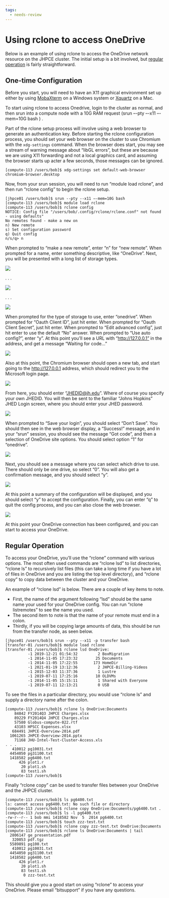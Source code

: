 ```yaml
---
tags:
  - needs-review
---
```

# Using rclone to access OneDrive

Below is an example of using rclone to access the OneDrive network resource on the JHPCE cluster.  The initial setup is a bit involved, but [regular operation](#regular-operation) is fairly straightforward.

## One-time Configuration

Before you start, you will need to have an X11 graphical environment set up either by using [MobaXterm](https://mobaxterm.mobatek.net) on a Windows system or [Xquartz](https://www.xquartz.org) on a Mac.  

To start using rclone to access Onedrive, login to the cluster as normal, and then srun into a compute node with a 10G RAM request (srun –-pty –-x11 –-mem=10G bash ) .  

Part of the rclone setup process will involve using a web browser to generate an authentication key.  Before starting the rclone configuration process, you should set your web browser on the cluster to use Chromium with the ```xdg-settings``` command.  When the browser does start, you may see a stream of warning message about “libGL errors”, but these are because we are using X11 forwarding and not a local graphics card, and assuming the browser starts up acter a few seconds, those messages can be ignored.

```
[compute-113 /users/bob]$ xdg-settings set default-web-browser chromium-browser.desktop
```

Now, from your srun session, you will need to run “module load rclone”, and then run “rclone config” to begin the rclone setup.

```console
[jhpce01 /users/bob]$ srun --pty --x11 –-mem=10G bash
[compute-113 /users/bob]$ module load rclone
[compute-113 /users/bob]$ rclone config
NOTICE: Config file "/users/bob/.config/rclone/rclone.conf" not found - using defaults"
No remotes found - make a new on
n) New remote
s) Set configuration password
q) Quit config
n/s/q> n

```

When prompted to “make a new remote”, enter “n” for “new remote”.
When prompted for a name, enter something descriptive, like “OneDrive”.
Next, you will be presented with a long list of storage types.

![](images/rclone3.png)

. . .

![](images/Screen-Shot-2021-03-24-at-10.06.13-AM.png)

. . .

![](images/Screen-Shot-2021-03-24-at-10.06.42-AM.png)

When prompted for the type of storage to use, enter “onedrive”.
When prompted for “Oauth Client ID”, just hit enter.
When prompted for “Oauth Client Secret”, just hit enter.
When prompted to “Edit advanced config”, just hit enter to use the default “No” answer.
When prompted to “Use auto config?”, enter “y”.
At this point you’ll see a URL with “http://127.0.0.1” in the address, and get a message “Waiting for code…”

![](images/Screen-Shot-2021-03-24-at-10.12.16-AM.png)

Also at this point, the Chromium browser should open a new tab, and start going to the http://127.0.0.1 address, which should redirect you to the Microsoft login page.

![](images/Screen-Shot-2021-03-24-at-10.24.30-AM.png)

From here, you should enter “JHEDID@jh.edu”. Where of course you specify your own JHEDID. You will then be sent to the familiar “Johns Hopkins” JHED Login screen, where you should enter your JHED password.

![](images/rclone4.png)

When prompted to “Save your login”, you should select “Don’t Save”.
You should then see in the web browser display, a “Success!” message, and in your “srun” session, you should see the message “Got code”, and then a selection of OneDrive site options. You should select option “1” for “onedrive”.

![](images/Screen-Shot-2021-03-24-at-10.31.42-AM.png)

Next, you should see a message where you can select which drive to use. There should only be one drive, so select “0”.
You will also get a confirmation message, and you should select “y”.

![](images/Screen-Shot-2021-03-24-at-10.36.21-AM.png)

At this point a summary of the configuration will be displayed, and you should select “y” to accept the configuration. Finally, you can enter “q” to quit the config process, and you can also close the web browser.

![](images/rclone5.png)

At this point your OneDrive connection has been configured, and you can start to access your OneDrive.

## Regular Operation
To access your OneDrive, you’ll use the “rclone” command with various options. The most often used commands are “rclone lsd” to list directories, “rclone ls” to recursively list files (this can take a long time if you have a lot of files in OneDrive and you are listing the top level directory), and “rclone copy” to copy data between the cluster and your OneDrive.

An example of “rclone lsd” is below. There are a couple of key items to note. 

- First, the name of the argument following “lsd” should be the same name your used for your OneDrive config. You can run “rclone listremotes” to see the name you used. 
- The second item to note is that the name of your remote must end in a colon.
- Thirdly, if you will be copying large amounts of data, this should be run from the transfer node, as seen below.

```console
[jhpce01 /users/bob]$ srun --pty --x11 -p transfer bash
[transfer-01 /users/bob]$ module load rclone
[transfer-01 /users/bob]$ rclone lsd OneDrive:
          -1 2019-12-21 01:54:32         2 BoxMigration
          -1 2014-11-05 17:23:32        25 Documents
          -1 2014-11-05 17:22:55       173 HomeDir
          -1 2021-01-19 13:12:36         2 JHPCE-Billing-Videos
          -1 2015-12-03 11:37:36         1 Lustre
          -1 2019-07-11 17:25:16        10 OLDVMs
          -1 2014-11-05 15:15:11         1 Shared with Everyone
          -1 2019-07-11 12:13:21         0 USB
```
To see the files in a particular directory, you would use “rclone ls” and supply a directory name after the colon.

```console
[compute-113 /users/bob]$ rclone ls OneDrive:Documents
    84842 FY2014Q3 JHPCE Charges.xlsx
    89229 FY2014Q4 JHPCE Charges.xlsx
    57580 Globus-compute-022.rtf
    43103 HPSCC Expenses.xlsx
   684491 JHPCE-Overview-2014.pdf
  1061265 JHPCE-Overview-2014.pptx
    71168 JHU-Intel-Test-Cluster-Access.xls
. . .
   410012 pg10031.txt
  4454050 pg31100.txt
  1418582 pg6400.txt
      426 plot1.r
       20 plot1.sh
       83 test1.sh
[compute-113 /users/bob]$ 
```

Finally “rclone copy” can be used to transfer files between your OneDrive and the JHPCE cluster.

```console
[compute-113 /users/bob]$ ls pg6400.txt
ls: cannot access pg6400.txt: No such file or directory
[compute-113 /users/bob]$ rclone copy OneDrive:Documents/pg6400.txt .
[compute-113 /users/bob]$ ls -l pg6400.txt
-rw-r--r-- 1 bob mmi 1418582 Nov  5  2014 pg6400.txt
[compute-113 /users/bob]$ touch zzz-test.txt
[compute-113 /users/bob]$ rclone copy zzz-test.txt OneDrive:Documents
[compute-113 /users/bob]$ rclone ls OneDrive:Documents | tail
  2806147 ge_presentation.pdf
   320053 pdf.tgz
  5589891 pg100.txt
   410012 pg10031.txt
  4454050 pg31100.txt
  1418582 pg6400.txt
      426 plot1.r
       20 plot1.sh
       83 test1.sh
        0 zzz-test.txt
```
 
This should give you a good start on using “rclone” to access your OneDrive. Please email “bitsupport” if you have any questions.

